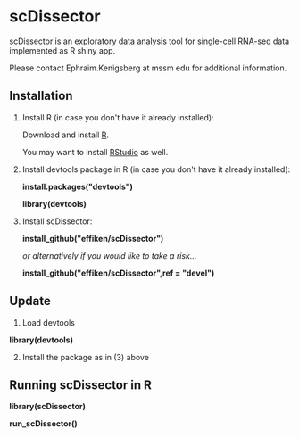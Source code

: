 # scDissector
scDissector is an exploratory data analysis tool for single-cell RNA-seq data implemented as R shiny app.

Please contact Ephraim.Kenigsberg at mssm edu for additional information.

## Installation

1.  Install R (in case you don't have it already installed):

    Download and install [R](https://cran.r-project.org/).
    
    You may want to install [RStudio](https://www.rstudio.com/) as well.
    
2.  Install devtools package in R (in case you don't have it already installed):

    **install.packages("devtools")**
    
    **library(devtools)**
    
3.  Install scDissector:

    **install_github("effiken/scDissector")**
    
    *or alternatively if you would like to take a risk...*
    
    **install_github("effiken/scDissector",ref = "devel")**

## Update

1. Load devtools

**library(devtools)**

2. Install the package as in (3) above

## Running scDissector in R

**library(scDissector)**

**run_scDissector()**

